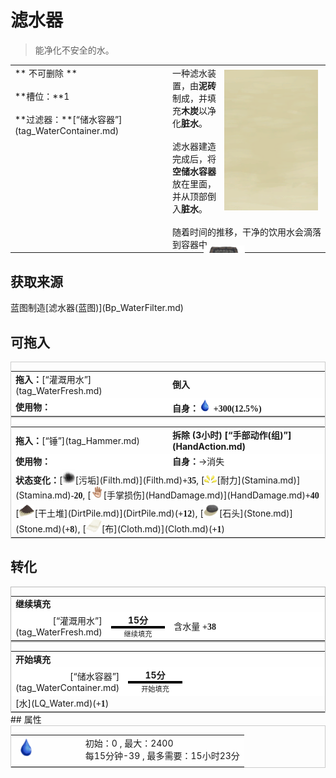 # 滤水器  
> 能净化不安全的水。  
  
<table class="table table-bordered" data-toggle="table"  data-show-header="false"><thead style="display:none"><tr ><th  style="width:50%;text-align:left;vertical-align:top;"  >title</th><th  style="width:50%;text-align:left;vertical-align:top;"  ></th></tr></thead><tr ><td  style="width:50%;text-align:left;vertical-align:top;"  >** 不可删除 **<br><br>**槽位：**1<br><br>**过滤器：**[“储水容器”](tag_WaterContainer.md)</td><td  style="width:50%;text-align:left;vertical-align:top;"  ><div style="float:right; margin:5px"><div class="gamecard" style="width:150px; height:225px;"><a href="WaterFilter.md" style="color:black"><img class="bg" decoding="async" src="../wiki/Sprite/BG_SandFront.png" href="a.md" style="max-width:150px;max-height:225px;"><img decoding="async" src="../wiki/Sprite/WaterFilter.png" class="cardimageNoBack" style="transform: translate(-50%, 0%) scale(0.4398826979472141);"><span style="font-size: 25px;">滤水器</span></a></div></div>一种滤水装置，由<b>泥砖</b>制成，并填充<b>木炭</b>以净化<b>脏水</b>。<br><br>滤水器建造完成后，将<b>空储水容器</b>放在里面，并从顶部倒入<b>脏水</b>。<br><br>随着时间的推移，干净的饮用水会滴落到容器中。</td></tr></tbody></table>  
  
## 获取来源  
<div style="display:inline-block"><div class="gamedatalist" style="text-align:left;min-width:200px;min-height:0px;"><div style="display:inline-block"><div style="display:inline-block;vertical-align:middle;">蓝图制造</div><div style="display:inline-block;vertical-align:middle;">[滤水器(蓝图)](Bp_WaterFilter.md)</div></div></div></div>  
  
## 可拖入  
<div  style="border:1px solid #CCC;"><table style="margin-bottom:0px;"><tr><td style="width:40%;text-align:left; background-color:#FEFEFE"><b>拖入：</b>[“灌溉用水”](tag_WaterFresh.md)</td><td style="width:40%;font-size:1em;font-weight:bold;background-color:#FEFEFE">倒入  </td></tr><tr style="background-color:#FFFFFF"><td style=""><b>使用物：</b></td><td style=""><b>自身：</b><div style="width:20px;display:inline-block;text-align:center"><img decoding="async" src="../wiki/Sprite/Thirst.png" href="a.md" style="max-width:20px;max-height:20px;"></div>  <span style="font-family:ui-monospace"><b>+300(12.5%)</b></span></td></tr></table></div>  
<div  style="border:1px solid #CCC;"><table style="margin-bottom:0px;"><tr><td style="width:40%;text-align:left; background-color:#FEFEFE"><b>拖入：</b>[“锤”](tag_Hammer.md)</td><td style="width:40%;font-size:1em;font-weight:bold;background-color:#FEFEFE">拆除 (<font data-toggle="tooltip" data-placement="top" title="12TP">3小时</font>) [“手部动作(组)”](HandAction.md)</td></tr><tr style="background-color:#FFFFFF"><td style=""><b>使用物：</b></td><td style=""><b>自身：</b>→消失</td></tr><tr><td colspan="2"><b>状态变化：</b>[<div style="width:20px;display:inline-block;text-align:center"><img decoding="async" src="../wiki/Sprite/Dirt3.png" href="a.md" style="max-width:20px;max-height:20px;"></div>[污垢](Filth.md)](Filth.md)<span style="font-family:ui-monospace"><b>+35</b></span>, [<div style="width:20px;display:inline-block;text-align:center"><img decoding="async" src="../wiki/Sprite/Tired.png" href="a.md" style="max-width:20px;max-height:20px;"></div>[耐力](Stamina.md)](Stamina.md)<span style="font-family:ui-monospace"><b>-20</b></span>, [<div style="width:20px;display:inline-block;text-align:center"><img decoding="async" src="../wiki/Sprite/Hand.png" href="a.md" style="max-width:20px;max-height:20px;"></div>[手掌损伤](HandDamage.md)](HandDamage.md)<span style="font-family:ui-monospace"><b>+40</b></span></td></tr><tr><td colspan="2">[<div style="width:25px;display:inline-block;text-align:center"><img decoding="async" src="../wiki/Sprite/DirtPile.png" href="a.md" style="max-width:25px;max-height:25px;"></div>[干土堆](DirtPile.md)](DirtPile.md)(<span style="font-family:ui-monospace"><b>+12</b></span>), [<div style="width:25px;display:inline-block;text-align:center"><img decoding="async" src="../wiki/Sprite/Stone.png" href="a.md" style="max-width:25px;max-height:25px;"></div>[石头](Stone.md)](Stone.md)(<span style="font-family:ui-monospace"><b>+8</b></span>), [<div style="width:25px;display:inline-block;text-align:center"><img decoding="async" src="../wiki/Sprite/Cloth.png" href="a.md" style="max-width:25px;max-height:25px;"></div>[布](Cloth.md)](Cloth.md)(<span style="font-family:ui-monospace"><b>+1</b></span>)</td></tr></table></div>  
  
## 转化  
<div  style="border:1px solid #BBB;"><table style="margin-bottom:0px;"><tr><td  colspan=2 style="font-size:1em;font-weight:bold;background-color:#FEFEFE">继续填充</td><td style="text-align:right; background-color:#FEFEFE"></td></tr><tr style="background-color:#FFFFFF"><td style="width:30%;font-size:1em;text-align:right;vertical-align:middle;">[“灌溉用水”](tag_WaterFresh.md)</td><td style="text-align:center;width:20%;vertical-align:middle;"><div style="font-size:1em;font-weight:bold;"><font data-toggle="tooltip" data-placement="top" title="1TP">15分</font></div><div style="width:100%;height:4px;background-color:#000;font-size:2em;font-weight:bold;"></div><div style="font-size:0.8em;">继续填充</div></td><td style="text-align:left;vertical-align:middle;">含水量  <span style="font-family:ui-monospace"><b>+38</b></span></td></tr></table></div>  
<div  style="border:1px solid #BBB;"><table style="margin-bottom:0px;"><tr><td  colspan=2 style="font-size:1em;font-weight:bold;background-color:#FEFEFE">开始填充</td><td style="text-align:right; background-color:#FEFEFE"></td></tr><tr style="background-color:#FFFFFF"><td style="width:30%;font-size:1em;text-align:right;vertical-align:middle;">[“储水容器”](tag_WaterContainer.md)</td><td style="text-align:center;width:20%;vertical-align:middle;"><div style="font-size:1em;font-weight:bold;"><font data-toggle="tooltip" data-placement="top" title="1TP">15分</font></div><div style="width:100%;height:4px;background-color:#000;font-size:2em;font-weight:bold;"></div><div style="font-size:0.8em;">开始填充</div></td><td style="text-align:left;vertical-align:middle;"></td></tr><tr><td colspan="3">[水](LQ_Water.md)(<span style="font-family:ui-monospace"><b>+1</b></span>)</td></tr></table></div>  
## 属性   
<div  style="border:1px solid #CCC;"><table style="margin-bottom:0px;"><tr><td style="width:30%;text-align:left; background-color:#FEFEFE;font-size:1.3em;font-weight:bold;"><div style="width:30px;display:inline-block;text-align:center"><img decoding="async" src="../wiki/Sprite/Thirst.png" href="a.md" style="max-width:30px;max-height:30px;"></div></td><td style="font-size:1em;background-color:#FEFEFE">初始：0 , 最大：2400<br>每15分钟-39 , 最多需要：<font data-toggle="tooltip" data-placement="top" title="61.53846153846154TP">15小时23分</font></td></tr><tr style="background-color:#FFFFFF"><td colspan=2></td></tr></table></div>  


<script>document.title="滤水器 - 卡牌生存百科 Card Survival Wiki";</script>